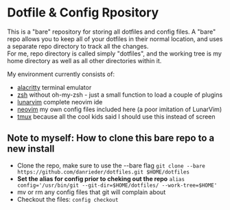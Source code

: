 # Dotfile & Config Rpository #

This is a "bare" repository for storing all dotfiles and config files.  A "bare" repo allows you to keep
all of your dotfiles in their normal location, and uses a separate repo directory to track all the changes.  
For me, repo directory is called simply "dotfiles", and the working tree is my home directory as well as all 
other directories within it.

My environment currently consists of:
- [alacritty](https://alacritty.org) terminal emulator
- [zsh](https://www.zsh.org) without oh-my-zsh - just a small function to load a couple of plugins
- [lunarvim](https://github.com/LunarVim/LunarVim) complete neovim ide
- [neovim](https://github.com/neovim/neovim) my own config files included here (a poor imitation of LunarVim)
- [tmux](https://github.com/tmux/tmux/wiki) because all the cool kids said I should use this instead of screen

## Note to myself: How to clone this bare repo to a new install ##

- Clone the repo, make sure to use the --bare flag
`git clone --bare https://github.com/danrieder/dotfiles.git $HOME/dotfiles`
- **Set the alias for config prior to cheking out the repo**
`alias config='/usr/bin/git --git-dir=$HOME/dotfiles/ --work-tree=$HOME'`
- mv or rm any config files that git will complain about
- Checkout the files:
`config checkout`



